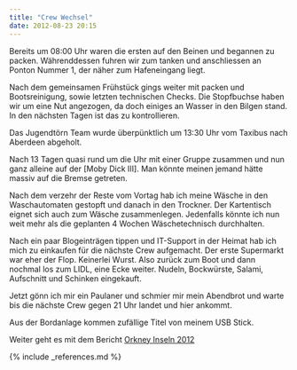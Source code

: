 ```yaml
---
title: "Crew Wechsel"
date: 2012-08-23 20:15
---
```

Bereits um 08:00 Uhr waren die ersten auf den Beinen und begannen zu packen. Währenddessen fuhren wir zum tanken und anschliessen an Ponton Nummer 1, der näher zum Hafeneingang liegt.

<!--more-->

Nach dem gemeinsamen Frühstück gings weiter mit packen und Bootsreinigung, sowie letzten technischen Checks. Die Stopfbuchse haben wir um eine Nut angezogen, da doch einiges an Wasser in den Bilgen stand. In den nächsten Tagen ist das zu kontrollieren.

Das Jugendtörn Team wurde überpünktlich um 13:30 Uhr vom Taxibus nach Aberdeen abgeholt.

Nach 13 Tagen quasi rund um die Uhr mit einer Gruppe zusammen und nun ganz alleine auf der [Moby Dick III]. Man könnte meinen jemand hätte massiv auf die Bremse getreten.

Nach dem verzehr der Reste vom Vortag hab ich meine Wäsche in den Waschautomaten gestopft und danach in den Trockner. Der Kartentisch eignet sich auch zum Wäsche zusammenlegen. Jedenfalls könnte ich nun weit mehr als die geplanten 4 Wochen Wäschetechnisch durchhalten.

Nach ein paar Blogeinträgen tippen und IT-Support in der Heimat hab ich mich zu einkaufen für die nächste Crew aufgemacht. Der erste Supermarkt war eher der Flop. Keinerlei Wurst. Also zurück zum Boot und dann nochmal los zum LIDL, eine Ecke weiter. Nudeln, Bockwürste, Salami, Aufschnitt und Schinken eingekauft.

Jetzt gönn ich mir ein Paulaner und schmier mir mein Abendbrot und warte bis die nächste Crew gegen 21 Uhr landet und hier ankommt.

Aus der Bordanlage kommen zufällige Titel von meinem USB Stick.

Weiter geht es mit dem Bericht [Orkney Inseln 2012](/2012/08/25/orkney_inseln_2012/) 

{% include _references.md %}
